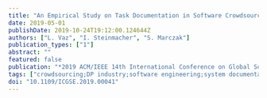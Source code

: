 ```yaml
---
title: "An Empirical Study on Task Documentation in Software Crowdsourcing on TopCoder"
date: 2019-05-01
publishDate: 2019-10-24T19:12:00.124644Z
authors: ["L. Vaz", "I. Steinmacher", "S. Marczak"]
publication_types: ["1"]
abstract: ""
featured: false
publication: "*2019 ACM/IEEE 14th International Conference on Global Software Engineering (ICGSE)*"
tags: ["crowdsourcing;DP industry;software engineering;system documentation;crowd members;task description;TopCoder platform;task selection;task documentation;software crowdsourcing competitive model;empirical study;Task analysis;Documentation;Software;Crowdsourcing;Unified modeling language;Analytical models;Software engineering;Software crowdsourcing", "Task documentation", "TopCoder", "Empirical study"]
doi: "10.1109/ICGSE.2019.00041"
---
```


